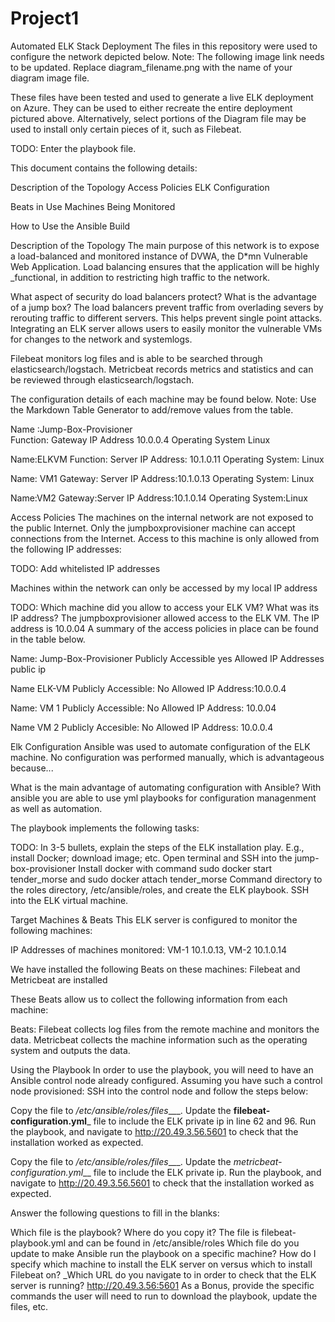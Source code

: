 # Project1
Automated ELK Stack Deployment
The files in this repository were used to configure the network depicted below.
Note: The following image link needs to be updated. Replace diagram_filename.png with the name of your diagram image file.

These files have been tested and used to generate a live ELK deployment on Azure. They can be used to either recreate the entire deployment pictured above. Alternatively, select portions of the Diagram file may be used to install only certain pieces of it, such as Filebeat.

TODO: Enter the playbook file.

This document contains the following details:

Description of the Topology
Access Policies
ELK Configuration

Beats in Use
Machines Being Monitored


How to Use the Ansible Build


Description of the Topology
The main purpose of this network is to expose a load-balanced and monitored instance of DVWA, the D*mn Vulnerable Web Application.
Load balancing ensures that the application will be highly _functional, in addition to restricting high traffic to the network.

What aspect of security do load balancers protect? What is the advantage of a jump box?
The load balancers prevent traffic from overlading severs by rerouting traffic to different servers. This helps prevent single point attacks.
Integrating an ELK server allows users to easily monitor the vulnerable VMs for changes to the network and systemlogs.

Filebeat monitors log files and is able to be searched through elasticsearch/logstach.
Metricbeat records metrics and statistics and can be reviewed through elasticsearch/logstach.

The configuration details of each machine may be found below.
Note: Use the Markdown Table Generator to add/remove values from the table.



Name :Jump-Box-Provisioner	
Function: Gateway
IP Address 10.0.0.4
Operating System Linux

Name:ELKVM 
Function: Server
IP Address: 10.1.0.11
Operating System: Linux

Name: VM1
Gateway: Server
IP Address:10.1.0.13
Operating System: Linux

Name:VM2
Gateway:Server
IP Address:10.1.0.14
Operating System:Linux




Access Policies
The machines on the internal network are not exposed to the public Internet.
Only the jumpboxprovisioner machine can accept connections from the Internet. Access to this machine is only allowed from the following IP addresses:

TODO: Add whitelisted IP addresses

Machines within the network can only be accessed by my local IP address

TODO: Which machine did you allow to access your ELK VM? What was its IP address?
The jumpboxprovisioner allowed access to the ELK VM. The IP address is 10.0.04
A summary of the access policies in place can be found in the table below.



Name: Jump-Box-Provisioner
Publicly Accessible yes
Allowed IP Addresses public ip

Name ELK-VM 
Publicly Accessible: No
Allowed IP Address:10.0.0.4

Name: VM 1 
Publicly Accessible: No
Allowed IP Address: 10.0.04

Name VM 2 
Publicly Accesible: No
Allowed IP Address: 10.0.0.4





Elk Configuration
Ansible was used to automate configuration of the ELK machine. No configuration was performed manually, which is advantageous because...

 What is the main advantage of automating configuration with Ansible?
 With ansible you are able to use yml playbooks for configuration managenment as well as automation.

The playbook implements the following tasks:

TODO: In 3-5 bullets, explain the steps of the ELK installation play. E.g., install Docker; download image; etc.
Open terminal and SSH into the jump-box-provisioner
Install docker with command sudo docker start tender_morse and sudo docker attach tender_morse
Command directory to the roles directory, /etc/ansible/roles, and create the ELK playbook.
SSH into the ELK virtual machine. 



Target Machines & Beats
This ELK server is configured to monitor the following machines:

IP Addresses of machines monitored: VM-1 10.1.0.13, VM-2 10.1.0.14


We have installed the following Beats on these machines:
Filebeat and Metricbeat are installed

These Beats allow us to collect the following information from each machine:

Beats:
Filebeat collects log files from the remote machine and monitors the data. 
Metricbeat collects the machine information such as the operating system and outputs the data.

Using the Playbook
In order to use the playbook, you will need to have an Ansible control node already configured. Assuming you have such a control node provisioned:
SSH into the control node and follow the steps below:

Copy the file to _/etc/ansible/roles/files____.
Update the __filebeat-configuration.yml___ file to include the ELK private ip in line 62 and 96.
Run the playbook, and navigate to http://20.49.3.56.5601 to check that the installation worked as expected.

Copy the file to _/etc/ansible/roles/files____.
Update the _metricbeat-configuration.yml___ file to include the ELK private ip.
Run the playbook, and navigate to http://20.49.3.56.5601 to check that the installation worked as expected.


 Answer the following questions to fill in the blanks:

Which file is the playbook? Where do you copy it? The file is filebeat-playbook.yml and can be found in /etc/ansible/roles
Which file do you update to make Ansible run the playbook on a specific machine? How do I specify which machine to install the ELK server on versus which to install Filebeat on? 
_Which URL do you navigate to in order to check that the ELK server is running?
http://20.49.3.56:5601
As a Bonus, provide the specific commands the user will need to run to download the playbook, update the files, etc.
